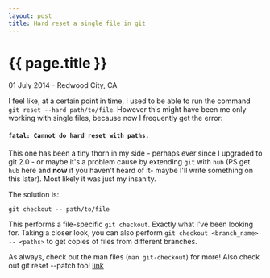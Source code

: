 ```yaml
---
layout: post
title: Hard reset a single file in git
---
```


{{ page.title }}
================

<p class="meta">01 July 2014 - Redwood City, CA</p>

I feel like, at a certain point in time, I used to be able to run the command `git reset --hard path/to/file`. However this might have been me only working with single files, because now I frequently get the error:

#### `fatal: Cannot do hard reset with paths.`

This one has been a tiny thorn in my side - perhaps ever since I upgraded to git 2.0 - or maybe it's a problem cause by extending `git` with `hub` (PS get `hub` here and __now__ if you haven't heard of it- maybe I'll write something on this later). Most likely it was just my insanity.

The solution is:

    git checkout -- path/to/file

This performs a file-specific `git checkout`. Exactly what I've been looking for. Taking a closer look, you can also perform `git checkout <branch_name> -- <paths>` to get copies of files from different branches.

As always, check out the man files (`man git-checkout`) for more! Also check out git reset --patch too! [link](http://git-scm.com/blog/2011/07/11/reset.html)
